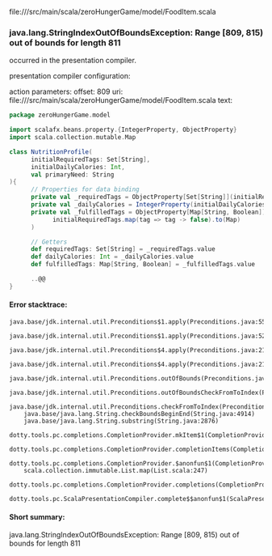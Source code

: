 file://<WORKSPACE>/src/main/scala/zeroHungerGame/model/FoodItem.scala
### java.lang.StringIndexOutOfBoundsException: Range [809, 815) out of bounds for length 811

occurred in the presentation compiler.

presentation compiler configuration:


action parameters:
offset: 809
uri: file://<WORKSPACE>/src/main/scala/zeroHungerGame/model/FoodItem.scala
text:
```scala
package zeroHungerGame.model

import scalafx.beans.property.{IntegerProperty, ObjectProperty}
import scala.collection.mutable.Map

class NutritionProfile(
      initialRequiredTags: Set[String], 
      initialDailyCalories: Int, 
      val primaryNeed: String
){
      // Properties for data binding 
      private val _requiredTags = ObjectProperty[Set[String]](initialRequiredTags)
      private val _dailyCalories = IntegerProperty(initialDailyCalories)
      private val _fulfilledTags = ObjectProperty[Map[String, Boolean]](
            initialRequiredTags.map(tag => tag -> false).to(Map)
      )

      // Getters
      def requiredTags: Set[String] = _requiredTags.value
      def dailyCalories: Int = _dailyCalories.value
      def fulfilledTags: Map[String, Boolean] = _fulfilledTags.value

      ..@@
}
```



#### Error stacktrace:

```
java.base/jdk.internal.util.Preconditions$1.apply(Preconditions.java:55)
	java.base/jdk.internal.util.Preconditions$1.apply(Preconditions.java:52)
	java.base/jdk.internal.util.Preconditions$4.apply(Preconditions.java:213)
	java.base/jdk.internal.util.Preconditions$4.apply(Preconditions.java:210)
	java.base/jdk.internal.util.Preconditions.outOfBounds(Preconditions.java:98)
	java.base/jdk.internal.util.Preconditions.outOfBoundsCheckFromToIndex(Preconditions.java:112)
	java.base/jdk.internal.util.Preconditions.checkFromToIndex(Preconditions.java:349)
	java.base/java.lang.String.checkBoundsBeginEnd(String.java:4914)
	java.base/java.lang.String.substring(String.java:2876)
	dotty.tools.pc.completions.CompletionProvider.mkItem$1(CompletionProvider.scala:248)
	dotty.tools.pc.completions.CompletionProvider.completionItems(CompletionProvider.scala:347)
	dotty.tools.pc.completions.CompletionProvider.$anonfun$1(CompletionProvider.scala:149)
	scala.collection.immutable.List.map(List.scala:247)
	dotty.tools.pc.completions.CompletionProvider.completions(CompletionProvider.scala:141)
	dotty.tools.pc.ScalaPresentationCompiler.complete$$anonfun$1(ScalaPresentationCompiler.scala:150)
```
#### Short summary: 

java.lang.StringIndexOutOfBoundsException: Range [809, 815) out of bounds for length 811